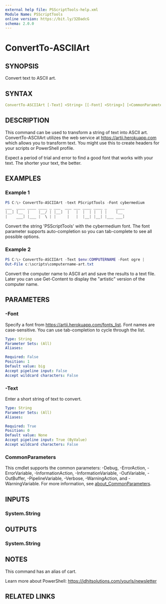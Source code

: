 ```yaml
---
external help file: PSScriptTools-help.xml
Module Name: PSScriptTools
online version: https://bit.ly/32DadcG
schema: 2.0.0
---
```


# ConvertTo-ASCIIArt

## SYNOPSIS

Convert text to ASCII art.

## SYNTAX

```yaml
ConvertTo-ASCIIArt [-Text] <String> [[-Font] <String>] [<CommonParameters>]
```

## DESCRIPTION

This command can be used to transform a string of text into ASCII art. ConvertTo-ASCIIArt utilizes the web service at https://artii.herokuapp.com which allows you to transform text. You might use this to create headers for your scripts or PowerShell profile.

Expect a period of trial and error to find a good font that works with your text. The shorter your text, the better.

## EXAMPLES

### Example 1

```powershell
PS C:\> ConvertTo-ASCIIArt -text PScriptTools -Font cybermedium
___  ____ ____ ____ _ ___  ___ ___ ____ ____ _    ____
|__] [__  |    |__/ | |__]  |   |  |  | |  | |    [__
|    ___] |___ |  \ | |     |   |  |__| |__| |___ ___]
```

Convert the string 'PSScriptTools' with the cybermedium font. The font parameter supports auto-completion so you can tab-complete to see all possible options.

### Example 2

```powershell
PS C:\> ConvertTo-ASCIIArt -Text $env:COMPUTERNAME -Font ogre |
Out-File c:\scripts\computername-art.txt
```

Convert the computer name to ASCII art and save the results to a text file. Later you can use Get-Content to display the "artistic" version of the computer name.

## PARAMETERS

### -Font

Specify a font from https://artii.herokuapp.com/fonts_list. Font names are case-sensitive. You can use tab-completion to cycle through the list.

```yaml
Type: String
Parameter Sets: (All)
Aliases:

Required: False
Position: 1
Default value: big
Accept pipeline input: False
Accept wildcard characters: False
```

### -Text

Enter a short string of text to convert.

```yaml
Type: String
Parameter Sets: (All)
Aliases:

Required: True
Position: 0
Default value: None
Accept pipeline input: True (ByValue)
Accept wildcard characters: False
```

### CommonParameters

This cmdlet supports the common parameters: -Debug, -ErrorAction, -ErrorVariable, -InformationAction, -InformationVariable, -OutVariable, -OutBuffer, -PipelineVariable, -Verbose, -WarningAction, and -WarningVariable. For more information, see [about_CommonParameters](http://go.microsoft.com/fwlink/?LinkID=113216).

## INPUTS

### System.String

## OUTPUTS

### System.String

## NOTES

This command has an alias of cart.

Learn more about PowerShell: https://jdhitsolutions.com/yourls/newsletter

## RELATED LINKS
